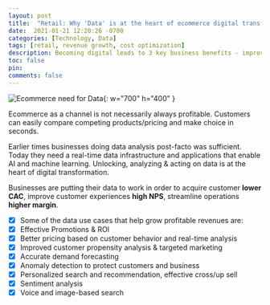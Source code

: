 ```yaml
---
layout: post
title:  "Retail: Why 'Data'​ is at the heart of ecommerce digital transformation?"
date:  2021-01-21 12:20:26 -0700
categories: [Technology, Data]
tags: [retail, revenue growth, cost optimization]
description: Becoming digital leads to 3 key business benefits - improved customer experience, data driven, agile and low cost
toc: false
pin: 
comments: false
---
```


![Ecommerce need for Data](https://ketanhm.github.io/images/retail.jpeg){: w="700" h="400" }

Ecommerce as a channel is not necessarily always profitable. Customers can easily compare competing products/pricing and make choice in seconds. 

Earlier times businesses doing data analysis post-facto was sufficient. Today they need a real-time data infrastructure and applications that enable AI and machine learning. Unlocking, analyzing & acting on data is at the heart of digital transformation. 

Businesses are putting their data to work in order to acquire customer **lower CAC**, improve customer experiences **high NPS**, streamline operations **higher margin**.

- [X] Some of the data use cases that help grow profitable revenues are:
- [X] Effective Promotions & ROI
- [X] Better pricing based on customer behavior and real-time analysis
- [X] Improved customer propensity analysis & targeted marketing
- [X] Accurate demand forecasting
- [X] Anomaly detection to protect customers and business
- [X] Personalized search and recommendation, effective cross/up sell
- [X] Sentiment analysis
- [X] Voice and image-based search
